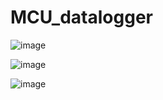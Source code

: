 # MCU_datalogger

![image](https://github.com/user-attachments/assets/f8eb06ec-5ed7-4880-a97f-81904f4b5181)

![image](https://github.com/user-attachments/assets/fec7be29-002f-4c3b-a6ef-7f7677ce4503)

![image](https://github.com/user-attachments/assets/c0f8cd88-82ea-45f4-a09f-ec5f511728e9)
